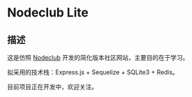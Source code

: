# Nodeclub Lite
## 描述
这是仿照 [Nodeclub](https://github.com/cnodejs/nodeclub) 开发的简化版本社区网站，主要目的在于学习。

拟采用的技术栈：Express.js + Sequelize + SQLite3 + Redis。

目前项目正在开发中，欢迎关注。